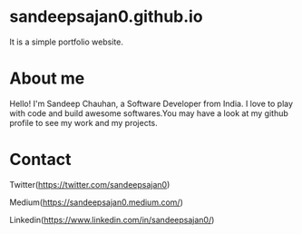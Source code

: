 # sandeepsajan0.github.io
It is a simple portfolio website.

# About me
Hello! I'm Sandeep Chauhan, a Software Developer from India. 
I love to play with code and build awesome softwares.You may have a look at my github profile to see my work and my projects.

# Contact
Twitter(https://twitter.com/sandeepsajan0)

Medium(https://sandeepsajan0.medium.com/)

Linkedin(https://www.linkedin.com/in/sandeepsajan0/)



